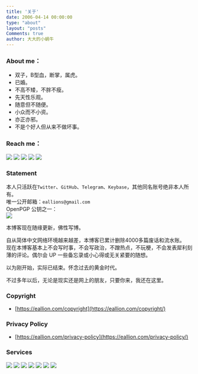 ```yaml
---
title: '关于'
date: 2006-04-14 00:00:00
type: "about"
layout: "posts"
Comments: true
author: 大大的小蜗牛
---
```


### About me：
- 双子，B型血，断掌，属虎。
- 已婚。
- 不高不矮，不胖不瘦。
- 先天性乐观。
- 随意但不随便。
- 小众而不小资。
- 亦正亦邪。
- 不是个好人但从来不做坏事。

<!--
- 机会总是垂青于有准备的人 
- *Chance favors the prepared mind*
-->

### Reach me：

<a href="mailto:eallions@gmail.com" target="_blank" rel="noopener"><img class="avatar non-box" src="https://4.vercel.app/static/Gmail/555/eallions@gmail.com/4285f4?icon=google"></a>
<a href="https://twitter.com/eallion" target="_blank" rel="noopener"><img class="avatar non-box" src="https://4.vercel.app/static/Twitter/555/eallion/1da1f2?icon=twitter"></a>
<a href="https://t.me/eallion" target="_blank" rel="noopener"><img class="avatar non-box" src="https://badg.vercel.app/badge/Telegram/eallion/cyan?color=32afed&icon=telegram"></a>
<a href="https://keybase.io/eallion" target="_blank" rel="noopener"><img class="avatar non-box" src="https://badgen.net/badge/Keybase/eallion?icon=keybase&color=ff6f21"></a>
<img class="avatar non-box" src="https://4.vercel.app/static/Motto%3A/555/%E6%9C%BA%E4%BC%9A%E6%80%BB%E6%98%AF%E5%9E%82%E9%9D%92%E4%BA%8E%E6%9C%89%E5%87%86%E5%A4%87%E7%9A%84%E4%BA%BA/000/Chance%20favors%20the%20prepared%20mind/f90?icon=tag&iconcolor=fff&opacity=0.8">

### Statement

本人只活跃在`Twitter`、`GitHub`、`Telegram`、`Keybase`，其他同名账号绝非本人所有。  
唯一公开邮箱：`eallions@gmail.com`   
OpenPGP 公钥之一：   
<a href="https://keybase.io/eallion/pgp_keys.asc" target="_blank"><img class="avatar non-box" src="https://badgen.net/keybase/pgp/eallion"></a>

本博客现在随缘更新，佛性写博。

自从简体中文网络环境越来越差，本博客已累计删除4000多篇废话和流水账。  
现在本博客基本上不会写时事，不会写政治，不蹭热点，不玩梗，不会发表犀利刻薄的评论。偶尔会 UP 一些备忘录或小心得或无关紧要的随想。

以为刚开始，实际已结束。怀念过去的黄金时代。

不过多年以后，无论是现实还是网上的朋友，只要你来，我还在这里。

### Copyright
- [https://eallion.com/copyright](https://eallion.com/copyright/)

### Privacy Policy
- [https://eallion.com/privacy-policy](https://eallion.com/privacy-policy/)

### Services
<img src="https://badg.vercel.app/badge/icon/Aliyun?icon=aliyun&label">
<img src="https://badg.vercel.app/badge/icon/CloudBase?icon=terminal&label">
<img src="https://badg.vercel.app/badge/icon/GitHub?icon=github&label">
<img src="https://badg.vercel.app/badge/icon/Google?icon=google-plus&label">
<img src="https://badg.vercel.app/badge/icon/Hugo?icon=terminal&label">
<img src="https://badg.vercel.app/badge/icon/Tencent%20Cloud?icon=qq&label">
<img src="https://badg.vercel.app/badge/icon/Upyun?icon=chrome&label">